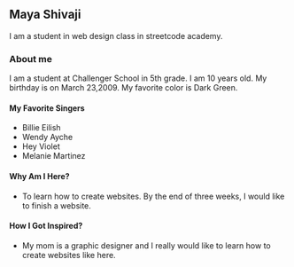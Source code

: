 ## Maya Shivaji

I am a student in web design class in streetcode academy.

### About me
I am a student at Challenger School in 5th grade. I am 10 years old. My birthday is on March 23,2009.
My favorite color is Dark Green.
#### My Favorite Singers
* Billie Eilish
* Wendy Ayche
* Hey Violet
* Melanie Martinez
#### Why Am I Here?
* To learn how to create websites. By the end of three weeks, I would like to finish a website.
#### How I Got Inspired?
* My mom is a graphic designer and I really would like to learn how to create websites like here.
